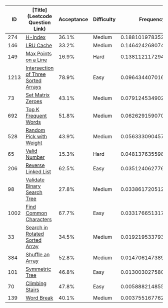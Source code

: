 |ID|[Title](Leetcode Question Link)|Acceptance|Difficulty|Frequency|
|----|-----|----|---|---|
|274|[H-Index]( https://leetcode.com/problems/h-index)|36.1%|Medium|0.18810197835269699|
|146|[LRU Cache]( https://leetcode.com/problems/lru-cache)|33.2%|Medium|0.14642426807449366|
|149|[Max Points on a Line]( https://leetcode.com/problems/max-points-on-a-line)|16.9%|Hard|0.13811211729480913|
|1213|[Intersection of Three Sorted Arrays]( https://leetcode.com/problems/intersection-of-three-sorted-arrays)|78.9%|Easy|0.09643440701660581|
|73|[Set Matrix Zeroes]( https://leetcode.com/problems/set-matrix-zeroes)|43.1%|Medium|0.07912453490203865|
|692|[Top K Frequent Words]( https://leetcode.com/problems/top-k-frequent-words)|51.8%|Medium|0.06262915907044142|
|528|[Random Pick with Weight]( https://leetcode.com/problems/random-pick-with-weight)|43.9%|Medium|0.056333090457586533|
|65|[Valid Number]( https://leetcode.com/problems/valid-number)|15.3%|Hard|0.04813763559815448|
|206|[Reverse Linked List]( https://leetcode.com/problems/reverse-linked-list)|62.5%|Easy|0.03512406277610997|
|98|[Validate Binary Search Tree]( https://leetcode.com/problems/validate-binary-search-tree)|27.8%|Medium|0.033861720512945864|
|1002|[Find Common Characters]( https://leetcode.com/problems/find-common-characters)|67.7%|Easy|0.033176651317732786|
|33|[Search in Rotated Sorted Array]( https://leetcode.com/problems/search-in-rotated-sorted-array)|34.5%|Medium|0.019219533793635182|
|384|[Shuffle an Array]( https://leetcode.com/problems/shuffle-an-array)|52.8%|Medium|0.014706147389695468|
|101|[Symmetric Tree]( https://leetcode.com/problems/symmetric-tree)|46.8%|Easy|0.013003027580387157|
|70|[Climbing Stairs]( https://leetcode.com/problems/climbing-stairs)|47.8%|Easy|0.005888214855949732|
|139|[Word Break]( https://leetcode.com/problems/word-break)|40.1%|Medium|0.003755167762323698|
